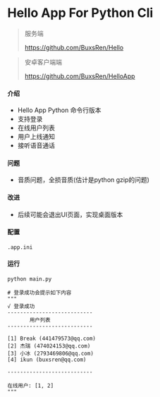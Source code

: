 # Hello App For Python Cli

> 服务端
>
> https://github.com/BuxsRen/Hello
>

> 安卓客户端端
>
> https://github.com/BuxsRen/HelloApp

#### 介绍

- Hello App Python 命令行版本
- 支持登录
- 在线用户列表
- 用户上线通知
- 接听语音通话

#### 问题
- 音质问题，全损音质(估计是python gzip的问题)

#### 改进
- 后续可能会退出UI页面，实现桌面版本

#### 配置
```shell script
.app.ini
```

#### 运行
```shell script
python main.py

# 登录成功会提示如下内容
"""
√ 登录成功
---------------------------
       用户列表
---------------------------

[1] Break (441479573@qq.com)
[2] 杰瑞 (474024153@qq.com)
[3] 小冰 (2793469806@qq.com)
[4] ikun (buxsren@qq.com)

---------------------------

在线用户: [1, 2]
"""
```

